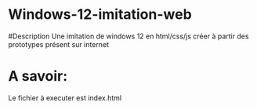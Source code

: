 # Windows-12-imitation-web
#Description
Une imitation de windows 12 en html/css/js créer à partir des prototypes présent sur internet
# A savoir:
Le fichier à executer est index.html
